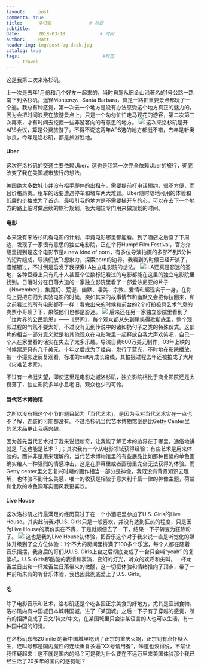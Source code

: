 ```yaml
---
layout:     post           
comments: true
title:      洛杉矶              # 标题 
subtitle:   
date:       2018-03-18             # 时间
author:     Matt                   
header-img: img/post-bg-desk.jpg    
catalog: true                      
tags:                               #标签
    - Travel
---
```


这是我第二次来洛杉矶。

上一次是去年1月份和几个好友一起来的，当时自驾从旧金山沿著名的1号公路一路南下到洛杉矶，途径Monterey、Santa Barbara，算是一路把重要景点都玩了一个遍。我总有种感觉，第一次去一个地方是没有办法感受这个地方真正的魅力的，因为会把时间浪费在旅游景点上，只是一个匆匆忙忙走马观花的游客，第二次第三次再来，才有时间去挖掘一些非游客向的有意思的地方。
![](http://p4cxmty15.bkt.clouddn.com/new-IMG_0586.jpg)
这次来洛杉矶是开APS会议，算是公费旅游了。不得不说这两年APS选的地方都挺不错，去年是新奥尔良，今年是洛杉矶，都是旅游胜地。

#### Uber
这次在洛杉矶的交通主要依赖Uber，这也是我第一次完全依赖Uber的旅行，彻底改变了我在美国城市旅行的想法。

美国绝大多数城市并没有招手即停的出租车，需要提前打电话预约，很不方便，而且价格昂贵。租车的话要遭遇停车和堵车两大难题。Uber随时随地可用的体验和低廉的价格成为了首选，最吸引我的地方是不需要操开车的心，可以在去下一个地方的路上临时做后续的旅行规划，极大缩短专门用来做规划的时间。

#### 电影
本来没有来洛杉矶看电影的计划，毕竟电影哪里都能看。到了酒店之后查了下周边，发现了一家很有意思的独立电影院，正在举行Hump! Film Festival，官方介绍里提到是这个电影节是a new kind of porn，有多位导演拍摄的多部不到5分钟的短片组成，导演们放飞想象力，探索porn的边界。我看到的时候已经开演了，遗憾错过，不过倒是启发了我探索LA独立电影院的想法。
![](http://p4cxmty15.bkt.clouddn.com/new-8477A73D-FF36-4D46-9D03-0A282EBA0B88.jpg)
LA还真是影迷的圣地，各种豆瓣上只有几十人甚至个位数标记看过的电影都能在这里的独立电影院里找到。日落时分在日落大道的一家独立影院里看了一部爱沙尼亚的片子《November》，集魔幻、荒诞、幽默、凄美、宗教、爱情和超现实于一身，在你马上要把它归为实验电影的时候，突如其来的故事情节和幽默又会把你拉回来，和之前看过的所有电影都不一样！看完出来的时候和前台的2个打扮极具艺术气息的卖票小哥聊了下，果然他们也都是影迷。
![](http://p4cxmty15.bkt.clouddn.com/new-IMG_0635.jpg)
后来还在另一家独立影院里看到了「烂片界的公民凯恩」——《房间》，每个观众都从头到尾笑得歇斯底里，整个观影过程的气氛不要太好，不过没有见到传说中的诸如扔勺子之类的特殊仪式。这部片的相当一部分意义就是和其他观众在电影院里一起释放自我大声欢笑吧，自己一个人在家里看的话实在失去了太多乐趣。导演自费600万美元制作，03年上映的时候票房只有几千美元。十年之后成为了经典，发行了蓝光，不时地在影院播放，被一小撮影迷反复观看，标准的cult片成长路线，其拍摄过程去年还被拍成了大片《灾难艺术家》。

不过有一点挺失望，即使这里是电影之城洛杉矶，独立影院相比于商业影院还是太衰落了，独立影院多半小且老旧，观众也少的可怜。

#### 当代艺术博物馆
之所以没有把这个小节的题目起为「当代艺术」，是因为我对当代艺术实在一点也不了解，连装的可能都没有。不过洛杉矶当代艺术博物馆倒是比Getty Center里的艺术品更让我感兴趣。

因为首先当代艺术对于我来说很新奇，让我能了解艺术的边界在于哪里，通俗地讲就是「这也能是艺术？」；其次我有一个从电影领域获得经验：有些艺术是用来体验的，而并非是用来理解的，当代艺术博物馆里的有些展品比如那种巨幅的单色画确实给人一种强烈的情感冲击，这是在屏幕里或者画册里完全无法获得的体验。而Getty center里文艺复兴时期的画作相当一部分是神像，我既没有背景知识去理解，也体验不到什么美感，唯一的收获是相较于意大利千篇一律的神像主题，荷兰和北欧的冷色调写实画风我更喜欢。

#### Live House
这次洛杉矶之行最满足的经历莫过于在一个小酒吧里参加了U.S. Girls的Live House。其实此前我对U.S. Girls只是一般喜欢，并没有达到狂热的程度，只是因为Live House的票价实在不贵，于是就顺便去了一下，结果一下子转变为狂热粉了。
![](http://p4cxmty15.bkt.clouddn.com/new-IMG_0678.jpg)
这也是我的Live House初体验，把音乐这个对于我来说一直是听觉化的媒体升级到了全方位体验：1个不大的房间里挤满了100多个乐迷，每个人都在随着音乐摇摆，我身后的哥们从U.S. Girls上台之后彻底变成了一台只会喊“yeah” 的复读机，U.S. Girls那酷酷的表情和表演，变幻的灯光，听众的欢呼和尖叫，一杯龙舌兰日出和一杯龙舌兰日落带来的微醺，这一切把体验和情绪推向了顶点，带了一种前所未有的听音乐体验，我也因此彻底爱上了U.S. Girls。

#### 吃
除了电影音乐和艺术，洛杉矶还是个吃各国正宗美食的好地方，尤其是亚洲食物。洛杉矶内有中国城日本城韩国城，进了「某国城」之后一下子有了穿越的感觉，所有的招牌变成了日文/韩文/中文，在某国城里只会讲某语言的人也可以生活，有一种国中国的幻觉。

在洛杉矶东部20 mile 的新中国城里吃到了正宗的重庆火锅，正宗到有点怀疑人生，连叫号都是国内魔性的连续重复多遍“XX号请用餐”，味道也没得说，不禁让我怀疑起来：这不就是国内的吗？可是我为什么要在不远万里来美国体验那个我已经生活了20多年的国内的感觉呢？




